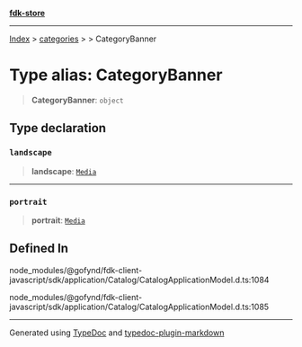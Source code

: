 [**fdk-store**](../../../README.md)
***

[Index](../../../API.md) > [categories](../../README.md) > [<internal>](../README.md) > CategoryBanner

# Type alias: CategoryBanner

> **CategoryBanner**: `object`

## Type declaration

### `landscape`

> **landscape**: [`Media`](../../../brands/internal_/type-aliases/type-alias.Media.md)

***

### `portrait`

> **portrait**: [`Media`](../../../brands/internal_/type-aliases/type-alias.Media.md)

## Defined In

node\_modules/@gofynd/fdk-client-javascript/sdk/application/Catalog/CatalogApplicationModel.d.ts:1084

node\_modules/@gofynd/fdk-client-javascript/sdk/application/Catalog/CatalogApplicationModel.d.ts:1085

***
Generated using [TypeDoc](https://typedoc.org/) and [typedoc-plugin-markdown](https://www.npmjs.com/package/typedoc-plugin-markdown)

